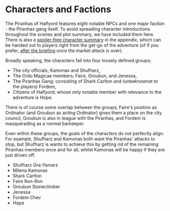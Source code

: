 # Characters and Factions

The Piranhas of Halfyord features eight notable NPCs and one major faction - the Piranhas gang itself.
To avoid spreading character introductions throughout the scenes and plot summary, we have included them here.
There is also a [spoiler-free character summary](./appendix/appendix-character-summary.md) in the appendix, which can be handed out to players right from the get-go of the adventure (of if you prefer, [after the briefing](FIXME) once the market attack is over).

Broadly speaking, the characters fall into four loosely defined groups;

- The city officials; Kamonas and Shufharz,
- The Ordo Magicae members; Faire, Groubun, and Jenessa,
- The Piranhas Gang; consisting of Shark Carlton and (unbeknownst to the players) Fordem,
- Citizens of Halfyord; whose only notable member with relevance to the adventure is Hope.

There is of course some overlap between the groups; Faire's position as Ordinator (and Groubun as acting Ordinator) gives them a place on the city council, Groubun is also in league with the Piranhas, and Fordem is masquerading as a normal barkeeper.

Even within these groups, the goals of the characters do not perfectly align.
For example, Shufharz and Kamonas both want the Piranhas' attacks to stop, but Shufharz is wants to achieve this by getting rid of the remaining Piranhas members once and for all, whilst Kamonas will be happy if they are just driven off.

- Shufharz Gra-Yamarz
- Milena Kamonas
- Shark Carlton
- Faire Ron-Ron
- Groubun Stoneclimber
- Jenessa
- Fordem Chev
- Hope